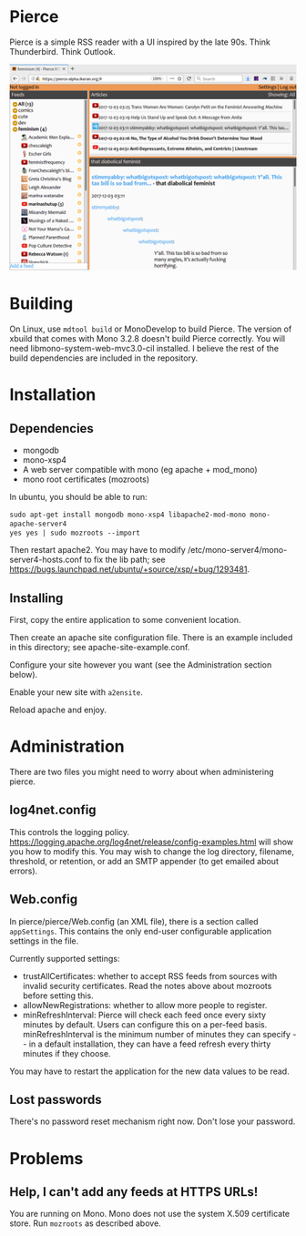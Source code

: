 Pierce
======
Pierce is a simple RSS reader with a UI inspired by the late 90s. Think Thunderbird. Think Outlook.

![image of pierce rss reader](https://github.com/dhasenan/pierce/raw/master/pierce.png)

Building
========
On Linux, use `mdtool build` or MonoDevelop to build Pierce. The version of xbuild that comes with
Mono 3.2.8 doesn't build Pierce correctly. You will need libmono-system-web-mvc3.0-cil installed. I
believe the rest of the build dependencies are included in the repository.

Installation
============
Dependencies
------------

 * mongodb
 * mono-xsp4
 * A web server compatible with mono (eg apache + mod_mono)
 * mono root certificates (mozroots)

In ubuntu, you should be able to run:

    sudo apt-get install mongodb mono-xsp4 libapache2-mod-mono mono-apache-server4
    yes yes | sudo mozroots --import

Then restart apache2. You may have to modify /etc/mono-server4/mono-server4-hosts.conf to fix the
lib path; see https://bugs.launchpad.net/ubuntu/+source/xsp/+bug/1293481.


Installing
----------
First, copy the entire application to some convenient location.

Then create an apache site configuration file. There is an example included in this directory; see
apache-site-example.conf.

Configure your site however you want (see the Administration section below).

Enable your new site with `a2ensite`.

Reload apache and enjoy.


Administration
==============
There are two files you might need to worry about when administering pierce.

log4net.config
--------------
This controls the logging policy. https://logging.apache.org/log4net/release/config-examples.html
will show you how to modify this.  You may wish to change the log directory, filename, threshold, or
retention, or add an SMTP appender (to get emailed about errors).

Web.config
----------
In pierce/pierce/Web.config (an XML file), there is a section called `appSettings`. This contains
the only end-user configurable application settings in the file.

Currently supported settings:

 * trustAllCertificates: whether to accept RSS feeds from sources with invalid security
   certificates. Read the notes above about mozroots before setting this.
 * allowNewRegistrations: whether to allow more people to register.
 * minRefreshInterval: Pierce will check each feed once every sixty minutes by default. Users can
   configure this on a per-feed basis. minRefreshInterval is the minimum number of minutes they can
   specify -- in a default installation, they can have a feed refresh every thirty minutes if they
   choose.

You may have to restart the application for the new data values to be read.

Lost passwords
--------------
There's no password reset mechanism right now. Don't lose your password.

Problems
========

Help, I can't add any feeds at HTTPS URLs!
------------------------------------------
You are running on Mono. Mono does not use the system X.509 certificate store. Run `mozroots` as
described above.
